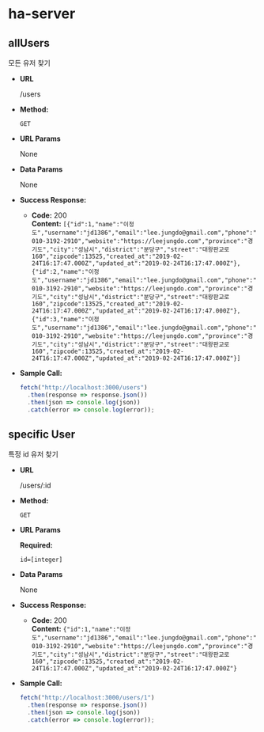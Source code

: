 # ha-server

## **allUsers**

모든 유저 찾기

- **URL**

  /users

- **Method:**

  `GET`

- **URL Params**

  None

- **Data Params**

  None

- **Success Response:**

  - **Code:** 200 <br />
    **Content:** `[{"id":1,"name":"이정도","username":"jd1386","email":"lee.jungdo@gmail.com","phone":"010-3192-2910","website":"https://leejungdo.com","province":"경기도","city":"성남시","district":"분당구","street":"대왕판교로 160","zipcode":13525,"created_at":"2019-02-24T16:17:47.000Z","updated_at":"2019-02-24T16:17:47.000Z"},{"id":2,"name":"이정도","username":"jd1386","email":"lee.jungdo@gmail.com","phone":"010-3192-2910","website":"https://leejungdo.com","province":"경기도","city":"성남시","district":"분당구","street":"대왕판교로 160","zipcode":13525,"created_at":"2019-02-24T16:17:47.000Z","updated_at":"2019-02-24T16:17:47.000Z"},{"id":3,"name":"이정도","username":"jd1386","email":"lee.jungdo@gmail.com","phone":"010-3192-2910","website":"https://leejungdo.com","province":"경기도","city":"성남시","district":"분당구","street":"대왕판교로 160","zipcode":13525,"created_at":"2019-02-24T16:17:47.000Z","updated_at":"2019-02-24T16:17:47.000Z"}]`

- **Sample Call:**

  ```javascript
  fetch("http://localhost:3000/users")
    .then(response => response.json())
    .then(json => console.log(json))
    .catch(error => console.log(error));
  ```

## **specific User**

특정 id 유저 찾기

- **URL**

  /users/:id

- **Method:**

  `GET`

- **URL Params**

  **Required:**

  `id=[integer]`

- **Data Params**

  None

- **Success Response:**

  - **Code:** 200 <br />
    **Content:** `{"id":1,"name":"이정도","username":"jd1386","email":"lee.jungdo@gmail.com","phone":"010-3192-2910","website":"https://leejungdo.com","province":"경기도","city":"성남시","district":"분당구","street":"대왕판교로 160","zipcode":13525,"created_at":"2019-02-24T16:17:47.000Z","updated_at":"2019-02-24T16:17:47.000Z"}`

- **Sample Call:**

  ```javascript
  fetch("http://localhost:3000/users/1")
    .then(response => response.json())
    .then(json => console.log(json))
    .catch(error => console.log(error));
  ```
